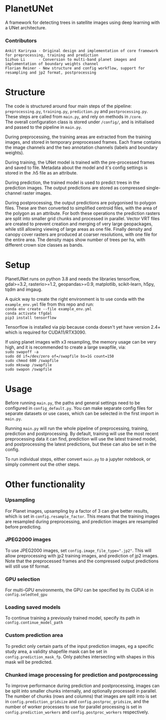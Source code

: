 # PlanetUNet
A framework for detecting trees in satellite images using deep learning with a UNet architecture.

### Contributors
```
Ankit Kariryaa - Original design and implementation of core framework for preprocessing, training and prediction
Sizhuo Li      - Conversion to multi-band planet images and implementation of boundary weights channel
Florian Reiner - New structure and config workflow, support for resampling and jp2 format, postprocessing
```

# Structure
The code is structured around four main steps of the pipeline: `preprocessing.py`, `training.py`, `prediction.py` and `postprocessing.py`.  
These steps are called from `main.py`, and rely on methods in `/core`.  
The overall configuration class is stored under `/config/`, and is initialised and passed to the pipeline in `main.py`.

During preprocessing, the training areas are extracted from the training images, and stored in temporary preprocessed frames. Each frame contains the image channels and the two annotation channels (labels and boundary weights).

During training, the UNet model is trained with the pre-processed frames and saved to file. Metadata about the model and it's config settings is stored in the .h5 file as an attribute.

During prediction, the trained model is used to predict trees in the prediction images. The output predictions are stored as compressed single-channel raster images.

During postprocessing, the output predictions are polygonised to polygon files. These are then converted to simplified centroid files, with the area of the polygon as an attribute.
For both these operations the prediction rasters are split into smaller grid chunks and processed in parallel. Vector VRT files are created to prevent creation and merging of very large geopackages, while still allowing viewing of large areas as one file.
Finally density and canopy cover rasters are produced at coarser resolutions, with one file for the entire area. The density maps show number of trees per ha, with different crown size classes as bands.


# Setup
PlanetUNet runs on python 3.8 and needs the libraries tensorflow, gdal>=3.2, rasterio>=1.2, geopandas>=0.9, matplotlib, scikit-learn, h5py, tqdm and imgaug.

A quick way to create the right environment is to use conda with the `example_env.yml` file from this repo and run:  
`conda env create --file example_env.yml`  
`conda activate tfgdal`  
`pip3 install tensorflow`

Tensorflow is installed via pip because conda doesn't yet have version 2.4+ which is required for CUDA11/RTX3090.

If using planet images with x3 resampling, the memory usage can be very high, and it is recommended to create a large swapfile, via:  
`sudo swapoff -a`  
`sudo dd if=/dev/zero of=/swapfile bs=1G count=150`  
`sudo chmod 600 /swapfile`  
`sudo mkswap /swapfile`  
`sudo swapon /swapfile`

# Usage
Before running `main.py`, the paths and general settings need to be configured in `config_default.py`.
You can make separate config files for separate datasets or use cases, which can be selected in the first import in `main.py`.

Running `main.py` will run the whole pipeline of preprocessing, training, prediction and postprocessing. By default, training will use the most recent preprocessing data it can find, prediction will use the latest trained model, and postprocessing the latest predictions, but these can also be set in the config.

To run individual steps, either convert `main.py` to a jupyter notebook, or simply comment out the other steps.

# Other functionality
### Upsampling
For Planet images, upsampling by a factor of 3 can give better results, which is set in `config.resample_factor`. This means that the training images are resampled during preprocessing, and prediction images are resampled before predicting.

### JPEG2000 images
To use JPEG2000 images, set `config.image_file_type=".jp2"`. This will allow preprocessing with jp2 training images, and prediction of jp2 images. Note that the preprocessed frames and the compressed output predictions will still use tif format.

### GPU selection
For multi-GPU environments, the GPU can be specified by its CUDA id in `config.seledted_gpu`

### Loading saved models
To continue training a previously trained model, specify its path in `config.continue_model_path`

### Custom prediction area
To predict only certain parts of the input prediction images, eg a specific study area, a validity shapefile mask can be set in `config.prediction_mask_fp`.
Only patches intersecting with shapes in this mask will be predicted.

### Chunked image processing for prediction and postprocessing
To improve performance during prediction and postprocessing, images can be split into smaller chunks internally, and optionally processed in parallel.
The number of chunks (rows and columns) that images are split into is set in `config.prediction_gridsize` and `config.postproc_gridsize`, 
and the number of worker processes to use for parallel processing is set in `config.prediction_workers` and `config.postproc_workers` respectively.

